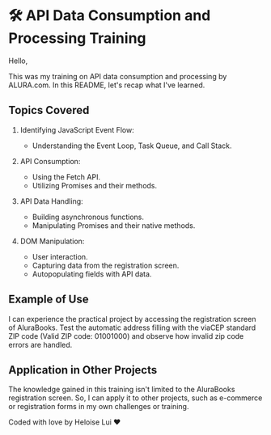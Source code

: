 # 🛠️  API Data Consumption and Processing Training 

Hello,

This was my training on API data consumption and processing by ALURA.com.
In this README, let's recap what I've learned.

## Topics Covered

1. Identifying JavaScript Event Flow:
   - Understanding the Event Loop, Task Queue, and Call Stack.

2. API Consumption:
   - Using the Fetch API.
   - Utilizing Promises and their methods.

3. API Data Handling:
   - Building asynchronous functions.
   - Manipulating Promises and their native methods.

4. DOM Manipulation:
   - User interaction.
   - Capturing data from the registration screen.
   - Autopopulating fields with API data.

## Example of Use

I can experience the practical project by accessing the registration screen of AluraBooks. Test the automatic address filling with the viaCEP standard ZIP code (Valid ZIP code: 01001000) and observe how invalid zip code errors are handled.

## Application in Other Projects

The knowledge gained in this training isn't limited to the AluraBooks registration screen. So, I can apply it to other projects, such as e-commerce or registration forms in my own challenges or training.

Coded with love by Heloise Lui ♥️

